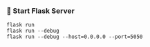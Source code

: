 ### 🚀 Start Flask Server

````
flask run
flask run --debug
flask run --debug --host=0.0.0.0 --port=5050
````
